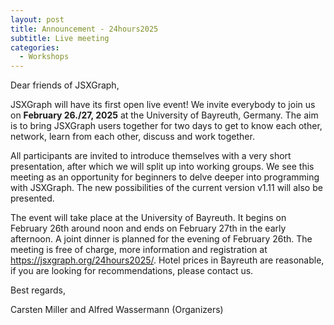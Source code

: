 ```yaml
---
layout: post
title: Announcement - 24hours2025
subtitle: Live meeting
categories:
  - Workshops
---
```


Dear friends of JSXGraph,

JSXGraph will have its first open live event! We invite everybody to join us on __February 26./27, 2025__ at the University of Bayreuth, Germany. The aim is to bring JSXGraph users together for two days to get to know each other, network, learn from each other, discuss and work together. 

All participants are invited to introduce themselves with a very short presentation, after which we will split up into working groups. We see this meeting as an opportunity for beginners to delve deeper into programming with JSXGraph. The new possibilities of the current version v1.11 will also be presented. 

The event will take place at the University of Bayreuth. It begins on February 26th around noon and ends on February 27th in the early afternoon. A joint dinner is planned for the evening of February 26th. The meeting is free of charge, more information and registration at <https://jsxgraph.org/24hours2025/>. Hotel prices in Bayreuth are reasonable, if you are looking for recommendations, please contact us.

Best regards, 

Carsten Miller and Alfred Wassermann (Organizers)
 